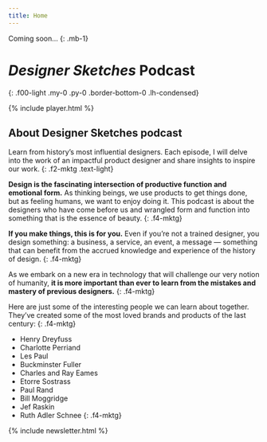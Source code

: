 ```yaml
---
title: Home
---
```


Coming soon…
{: .mb-1}

# *Designer Sketches* Podcast
{: .f00-light .my-0 .py-0 .border-bottom-0 .lh-condensed}

{% include player.html %}

## About Designer Sketches podcast

Learn from history’s most influential designers. Each episode, I will delve into the work of an impactful product designer and share insights to inspire our work.
{: .f2-mktg .text-light}

**Design is the fascinating intersection of productive function and emotional form.** As thinking beings, we use products to get things done, but as feeling humans, we want to enjoy doing it. This podcast is about the designers who have come before us and wrangled form and function into something that is the essence of beauty.
{: .f4-mktg}

**If you make things, this is for you.** Even if you’re not a trained designer, you design something: a business, a service, an event, a message — something that can benefit from the accrued knowledge and experience of the history of design.
{: .f4-mktg}

As we embark on a new era in technology that will challenge our very notion of humanity, **it is more important than ever to learn from the mistakes and mastery of previous designers.**
{: .f4-mktg}

Here are just some of the interesting people we can learn about together. They’ve created some of the most loved brands and products of the last century:
{: .f4-mktg}

- Henry Dreyfuss
- Charlotte Perriand
- Les Paul
- Buckminster Fuller
- Charles and Ray Eames
- Etorre Sostrass
- Paul Rand
- Bill Moggridge
- Jef Raskin
- Ruth Adler Schnee
{: .f4-mktg}

{% include newsletter.html %}
